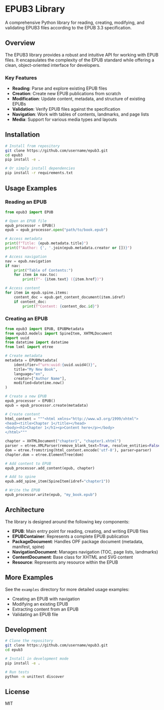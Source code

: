 # EPUB3 Library

A comprehensive Python library for reading, creating, modifying, and validating EPUB3 files according to the EPUB 3.3 specification.

## Overview

The EPUB3 library provides a robust and intuitive API for working with EPUB files. It encapsulates the complexity of the EPUB standard while offering a clean, object-oriented interface for developers.

### Key Features

- **Reading**: Parse and explore existing EPUB files
- **Creation**: Create new EPUB publications from scratch
- **Modification**: Update content, metadata, and structure of existing EPUBs
- **Validation**: Verify EPUB files against the specification
- **Navigation**: Work with tables of contents, landmarks, and page lists
- **Media**: Support for various media types and layouts

## Installation

```bash
# Install from repository
git clone https://github.com/username/epub3.git
cd epub3
pip install -e .

# Or simply install dependencies
pip install -r requirements.txt
```

## Usage Examples

### Reading an EPUB

```python
from epub3 import EPUB

# Open an EPUB file
epub_processor = EPUB()
epub = epub_processor.open("path/to/book.epub")

# Access metadata
print(f"Title: {epub.metadata.title}")
print(f"Author: {', '.join(epub.metadata.creator or [])}")

# Access navigation
nav = epub.navigation
if nav:
    print("Table of Contents:")
    for item in nav.toc:
        print(f"- {item.text} ({item.href})")

# Access content
for item in epub.spine.items:
    content_doc = epub.get_content_document(item.idref)
    if content_doc:
        print(f"Content: {content_doc.id}")
```

### Creating an EPUB

```python
from epub3 import EPUB, EPUBMetadata
from epub3.models import SpineItem, XHTMLDocument
import uuid
from datetime import datetime
from lxml import etree

# Create metadata
metadata = EPUBMetadata(
    identifier=f"urn:uuid:{uuid.uuid4()}",
    title="My New Book",
    language="en",
    creator=["Author Name"],
    modified=datetime.now()
)

# Create a new EPUB
epub_processor = EPUB()
epub = epub_processor.create(metadata)

# Create content
html_content = """<html xmlns="http://www.w3.org/1999/xhtml">
<head><title>Chapter 1</title></head>
<body><h1>Chapter 1</h1><p>Content here</p></body>
</html>"""

chapter = XHTMLDocument("chapter1", "chapter1.xhtml")
parser = etree.XMLParser(remove_blank_text=True, resolve_entities=False)
dom = etree.fromstring(html_content.encode('utf-8'), parser=parser)
chapter.dom = etree.ElementTree(dom)

# Add content to EPUB
epub_processor.add_content(epub, chapter)

# Add to spine
epub.add_spine_item(SpineItem(idref="chapter1"))

# Write the EPUB
epub_processor.write(epub, "my_book.epub")
```

## Architecture

The library is designed around the following key components:

- **EPUB**: Main entry point for reading, creating, and writing EPUB files
- **EPUBContainer**: Represents a complete EPUB publication
- **PackageDocument**: Handles OPF package document (metadata, manifest, spine)
- **NavigationDocument**: Manages navigation (TOC, page lists, landmarks)
- **ContentDocument**: Base class for XHTML and SVG content
- **Resource**: Represents any resource within the EPUB

## More Examples

See the `examples` directory for more detailed usage examples:

- Creating an EPUB with navigation
- Modifying an existing EPUB
- Extracting content from an EPUB
- Validating an EPUB file

## Development

```bash
# Clone the repository
git clone https://github.com/username/epub3.git
cd epub3

# Install in development mode
pip install -e .

# Run tests
python -m unittest discover
```

## License

MIT
